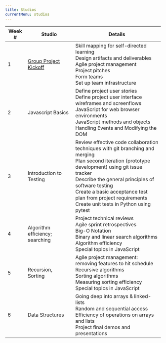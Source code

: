 ```yaml
---
title: Studios
currentMenu: studios
---
```

Week # | Studio | Details
-------|-----------|--------
1 | [Group Project Kickoff](1/) | Skill mapping for self-directed learning<br>Design artifacts and deliverables<br>Agile project management<br>Project pitches<br>Form teams<br>Set up team infrastructure<br>
2 | Javascript Basics | Define project user stories<br />Define project user interface wireframes and screenflows<br />JavaScript for web browser environments<br>JavaScript methods and objects<br>Handling Events and Modifying the DOM
3 | Introduction to Testing |  Review effective code collaboration techniques with git branching and merging<br>Plan second iteration (prototype development) using git issue tracker<br>Describe the general principles of software testing<br>Create a basic acceptance test plan from project requirements<br>Create unit tests in Python using pytest
4| Algorithm efficiency; searching | Project technical reviews<br>Agile sprint retrospectives<br>Big-O Notation<br>Binary and linear search algorithms<br>Algorithm efficiency<br>Special topics in JavaScript
5 | Recursion, Sorting | Agile project management: removing features to hit schedule<br>Recursive algorithms<br>Sorting algorithms<br>Measuring sorting efficiency<br>Special topics in JavaScript
6 | Data Structures | Going deep into arrays & linked-lists<br>Random and sequential access<br>Efficiency of operations on arrays and lists<br>Project final demos and presentations